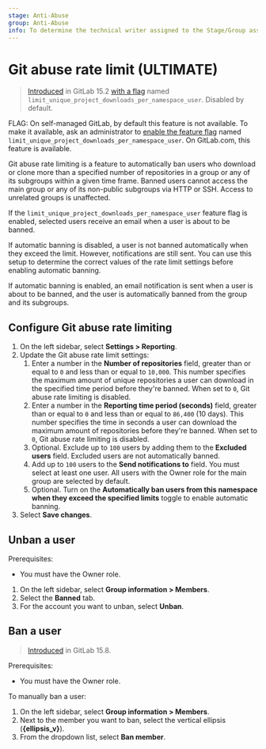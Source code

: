 ```yaml
---
stage: Anti-Abuse
group: Anti-Abuse
info: To determine the technical writer assigned to the Stage/Group associated with this page, see https://about.gitlab.com/handbook/product/ux/technical-writing/#assignments
---
```


# Git abuse rate limit **(ULTIMATE)**

> [Introduced](https://gitlab.com/groups/gitlab-org/-/epics/8066) in GitLab 15.2 [with a flag](../../../administration/feature_flags.md) named `limit_unique_project_downloads_per_namespace_user`. Disabled by default.

FLAG:
On self-managed GitLab, by default this feature is not available. To make it available, ask an administrator to [enable the feature flag](../../../administration/feature_flags.md) named `limit_unique_project_downloads_per_namespace_user`. On GitLab.com, this feature is available.

Git abuse rate limiting is a feature to automatically ban users who download or clone more than a specified number of repositories in a group or any of its subgroups within a given time frame. Banned users cannot access the main group or any of its non-public subgroups via HTTP or SSH. Access to unrelated groups is unaffected.

If the `limit_unique_project_downloads_per_namespace_user` feature flag is enabled, selected users receive an email when a user is about to be banned.

If automatic banning is disabled, a user is not banned automatically when they exceed the limit. However, notifications are still sent. You can use this setup to determine the correct values of the rate limit settings before enabling automatic banning.

If automatic banning is enabled, an email notification is sent when a user is about to be banned, and the user is automatically banned from the group and its subgroups.

## Configure Git abuse rate limiting

1. On the left sidebar, select **Settings > Reporting**.
1. Update the Git abuse rate limit settings:
   1. Enter a number in the **Number of repositories** field, greater than or equal to `0` and less than or equal to `10,000`. This number specifies the maximum amount of unique repositories a user can download in the specified time period before they're banned. When set to `0`, Git abuse rate limiting is disabled.
   1. Enter a number in the **Reporting time period (seconds)** field, greater than or equal to `0` and less than or equal to `86,400` (10 days). This number specifies the time in seconds a user can download the maximum amount of repositories before they're banned. When set to `0`, Git abuse rate limiting is disabled.
   1. Optional. Exclude up to `100` users by adding them to the **Excluded users** field. Excluded users are not automatically banned.
   1. Add up to `100` users to the **Send notifications to** field. You must select at least one user. All users with the Owner role for the main group are selected by default.
   1. Optional. Turn on the **Automatically ban users from this namespace when they exceed the specified limits** toggle to enable automatic banning.
1. Select **Save changes**.

## Unban a user

Prerequisites:

- You must have the Owner role.

1. On the left sidebar, select **Group information > Members**.
1. Select the **Banned** tab.
1. For the account you want to unban, select **Unban**.

## Ban a user

> [Introduced](https://gitlab.com/gitlab-org/modelops/anti-abuse/team-tasks/-/issues/155) in GitLab 15.8.

Prerequisites:

- You must have the Owner role.

To manually ban a user:

1. On the left sidebar, select **Group information > Members**.
1. Next to the member you want to ban, select the vertical ellipsis (**{ellipsis_v}**).
1. From the dropdown list, select **Ban member**.
